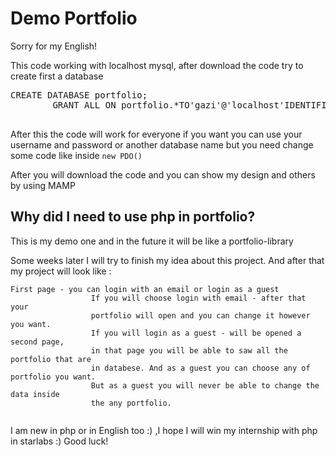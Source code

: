 <h1>Demo Portfolio</h1>
<p>Sorry for my English!</p>
<p>This code working with localhost mysql, after download the code try to create first a database<br>
  <cod><pre>CREATE DATABASE portfolio;
        GRANT ALL ON portfolio.*TO'gazi'@'localhost'IDENTIFIED BY 'presheva123';
  </pre></code>
  After this the code will work for everyone if you want you can use your username and password or another database name but you need change some code like inside <code>new PDO()</code>
</p>



<p>After you will download the code and you can show my design and others by using MAMP <br></p>

<h2>Why did I need to use php in portfolio?</h2>
<p >This is my demo one and in the future it will be like a portfolio-library</p>

<p>Some weeks later I will try to finish my idea about this project. And after that my project will look like :
  <br><pre><code>First page - you can login with an email or login as a guest
                  If you will choose login with email - after that your 
                  portfolio will open and you can change it however you want. 
                  If you will login as a guest - will be opened a second page,
                  in that page you will be able to saw all the portfolio that are 
                  in databese. And as a guest you can choose any of portfolio you want.
                  But as a guest you will never be able to change the data inside 
                  the any portfolio.
  </code></pre></p>


<p>I am new in php or in English too :) ,I hope I will win my internship with php in starlabs :) Good luck!<p>
